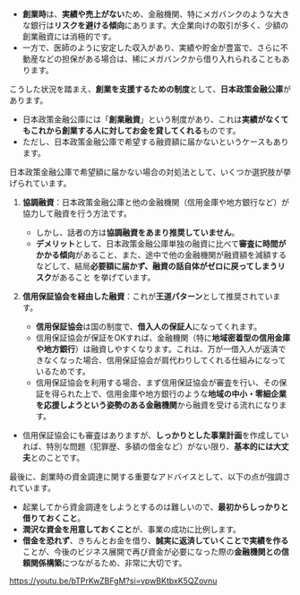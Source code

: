 - **創業時**は、**実績や売上がない**ため、金融機関、特にメガバンクのような大きな銀行は**リスクを避ける傾向**にあります。大企業向けの取引が多く、少額の創業融資には消極的です。
- 一方で、医師のように安定した収入があり、実績や貯金が豊富で、さらに不動産などの担保がある場合は、稀にメガバンクから借り入れられることもあります。

こうした状況を踏まえ、**創業を支援するための制度**として、**日本政策金融公庫**があります。

- 日本政策金融公庫には「**創業融資**」という制度があり、これは**実績がなくてもこれから創業する人に対してお金を貸してくれる**ものです。
- ただし、日本政策金融公庫で希望する融資額に届かないというケースもあります。

日本政策金融公庫で希望額に届かない場合の対処法として、いくつか選択肢が挙げられています。

1. **協調融資**：日本政策金融公庫と他の金融機関（信用金庫や地方銀行など）が協力して融資を行う方法です。
    
    - しかし、話者の方は**協調融資をあまり推奨していません**。
    - **デメリット**として、日本政策金融公庫単独の融資に比べて**審査に時間がかかる傾向**があること、また、途中で他の金融機関が融資額を減額するなどして、結局**必要額に届かず、融資の話自体がゼロに戻ってしまうリスク**があること を挙げています。
2. **信用保証協会を経由した融資**：これが**王道パターン**として推奨されています。
    
    - **信用保証協会**は国の制度で、**借入人の保証人**になってくれます。
    - 信用保証協会が保証をOKすれば、金融機関（特に**地域密着型の信用金庫や地方銀行**）は融資しやすくなります。これは、万が一借入人が返済できなくなった場合、信用保証協会が肩代わりしてくれる仕組みになっているためです。
    - 信用保証協会を利用する場合、まず信用保証協会が審査を行い、その保証を得られた上で、信用金庫や地方銀行のような**地域の中小・零細企業を応援しようという姿勢のある金融機関**から融資を受ける流れになります。

- 信用保証協会にも審査はありますが、**しっかりとした事業計画**を作成していれば、特別な問題（犯罪歴、多額の借金など）がない限り、**基本的には大丈夫**とのことです。

最後に、創業時の資金調達に関する重要なアドバイスとして、以下の点が強調されています。

- 起業してから資金調達をしようとするのは難しいので、**最初からしっかりと借りておくこと**。
- **潤沢な資金を用意しておくこと**が、事業の成功に比例します。
- **借金を恐れず**、きちんとお金を借り、**誠実に返済していくことで実績を作る**ことが、今後のビジネス展開で再び資金が必要になった際の**金融機関との信頼関係構築**につながるため、非常に大切です。


https://youtu.be/bTPrKwZBFgM?si=vpwBKtbxK5QZovnu